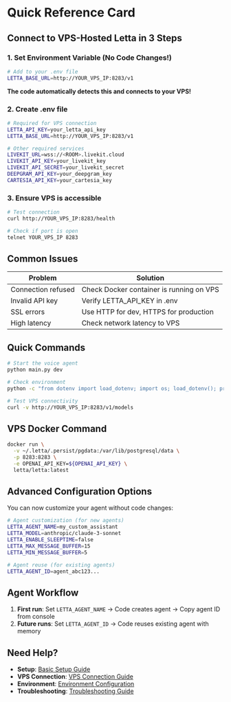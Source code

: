 # Quick Reference Card

## Connect to VPS-Hosted Letta in 3 Steps

### 1. Set Environment Variable (No Code Changes!)
```bash
# Add to your .env file
LETTA_BASE_URL=http://YOUR_VPS_IP:8283/v1
```

**The code automatically detects this and connects to your VPS!**

### 2. Create .env file
```bash
# Required for VPS connection
LETTA_API_KEY=your_letta_api_key
LETTA_BASE_URL=http://YOUR_VPS_IP:8283/v1

# Other required services
LIVEKIT_URL=wss://<ROOM>.livekit.cloud
LIVEKIT_API_KEY=your_livekit_key
LIVEKIT_API_SECRET=your_livekit_secret
DEEPGRAM_API_KEY=your_deepgram_key
CARTESIA_API_KEY=your_cartesia_key
```

### 3. Ensure VPS is accessible
```bash
# Test connection
curl http://YOUR_VPS_IP:8283/health

# Check if port is open
telnet YOUR_VPS_IP 8283
```

## Common Issues

| Problem | Solution |
|---------|----------|
| Connection refused | Check Docker container is running on VPS |
| Invalid API key | Verify LETTA_API_KEY in .env |
| SSL errors | Use HTTP for dev, HTTPS for production |
| High latency | Check network latency to VPS |

## Quick Commands

```bash
# Start the voice agent
python main.py dev

# Check environment
python -c "from dotenv import load_dotenv; import os; load_dotenv(); print('API Key:', 'SET' if os.getenv('LETTA_API_KEY') else 'NOT SET')"

# Test VPS connectivity
curl -v http://YOUR_VPS_IP:8283/v1/models
```

## VPS Docker Command
```bash
docker run \
  -v ~/.letta/.persist/pgdata:/var/lib/postgresql/data \
  -p 8283:8283 \
  -e OPENAI_API_KEY=${OPENAI_API_KEY} \
  letta/letta:latest
```

## Advanced Configuration Options

You can now customize your agent without code changes:

```bash
# Agent customization (for new agents)
LETTA_AGENT_NAME=my_custom_assistant
LETTA_MODEL=anthropic/claude-3-sonnet
LETTA_ENABLE_SLEEPTIME=false
LETTA_MAX_MESSAGE_BUFFER=15
LETTA_MIN_MESSAGE_BUFFER=5

# Agent reuse (for existing agents)
LETTA_AGENT_ID=agent_abc123...
```

## Agent Workflow

1. **First run**: Set `LETTA_AGENT_NAME` → Code creates agent → Copy agent ID from console
2. **Future runs**: Set `LETTA_AGENT_ID` → Code reuses existing agent with memory

## Need Help?
- **Setup**: [Basic Setup Guide](setup.md)
- **VPS Connection**: [VPS Connection Guide](vps-connection.md)
- **Environment**: [Environment Configuration](environment.md)
- **Troubleshooting**: [Troubleshooting Guide](troubleshooting.md) 